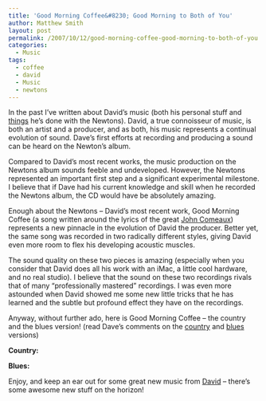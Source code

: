 ```yaml
---
title: 'Good Morning Coffee&#8230; Good Morning to Both of You'
author: Matthew Smith
layout: post
permalink: /2007/10/12/good-morning-coffee-good-morning-to-both-of-you
categories:
  - Music
tags:
  - coffee
  - david
  - Music
  - newtons
---
```

In the past I&#8217;ve written about David&#8217;s music (both his personal stuff and [things][1] he&#8217;s done with the Newtons). David, a true connoisseur of music, is both an artist and a producer, and as both, his music represents a continual evolution of sound. Dave&#8217;s first efforts at recording and producing a sound can be heard on the Newton&#8217;s album.

Compared to David&#8217;s most recent works, the music production on the Newtons album sounds feeble and undeveloped. However, the Newtons represented an important first step and a significant experimental milestone. I believe that if Dave had his current knowledge and skill when he recorded the Newtons album, the CD would have be absolutely amazing.

Enough about the Newtons &#8211; David&#8217;s most recent work, Good Morning Coffee (a song written around the lyrics of the great [John Comeaux][2]) represents a new pinnacle in the evolution of David the producer. Better yet, the same song was recorded in two radically different styles, giving David even more room to flex his developing acoustic muscles.

The sound quality on these two pieces is amazing (especially when you consider that David does all his work with an iMac, a little cool hardware, and no real studio). I believe that the sound on these two recordings rivals that of many &#8220;professionally mastered&#8221; recordings. I was even more astounded when David showed me some new little tricks that he has learned and the subtle but profound effect they have on the recordings.

Anyway, without further ado, here is Good Morning Coffee &#8211; the country and the blues version! (read Dave&#8217;s comments on the [country][3] and [blues][4] versions)

**Country:**



**Blues:**




Enjoy, and keep an ear out for some great new music from [David][5] &#8211; there&#8217;s some awesome new stuff on the horizon!

 [1]: http://archive.digivation.net/2007/06/29/dave-does-la-bamba
 [2]: http://johncomeaux.com/
 [3]: http://www.davidcomeaux.com/2007/08/15/good-morning-coffee-country/
 [4]: http://www.davidcomeaux.com/2007/08/31/good-morning-coffee-blues-version/
 [5]: http://davidcomeaux.com/
